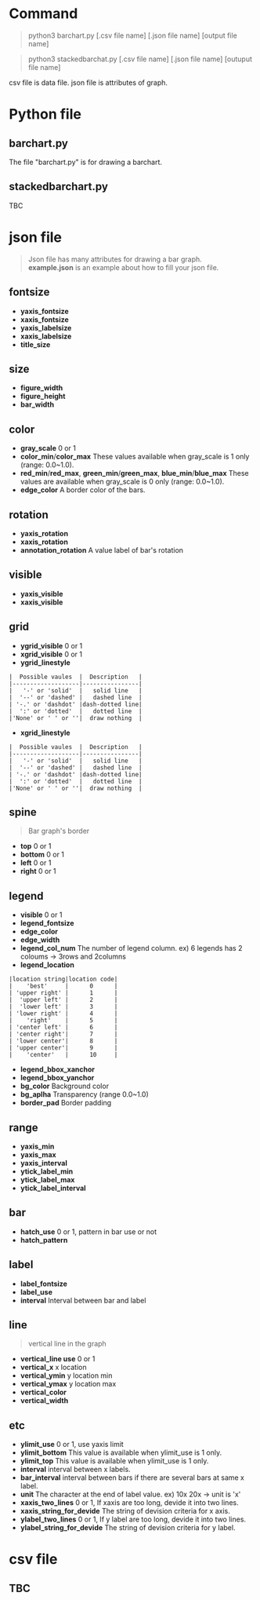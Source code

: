 # Command
> python3 barchart.py [.csv file name] [.json file name] [output file name] 

> python3 stackedbarchat.py [.csv file name] [.json file name] [outuput file name]

csv file is data file.
json file is attributes of graph.

# Python file
## barchart.py

The file "barchart.py" is for drawing a barchart.

 

## stackedbarchart.py

TBC

# json file
> Json file has many attributes for drawing a bar graph.  
> **example.json** is an example about how to fill your json file.

## fontsize

- **yaxis_fontsize**
- **xaxis_fontsize**
- **yaxis_labelsize**
- **xaxis_labelsize**
- **title_size** 

## size

- **figure_width**
- **figure_height**
- **bar_width**

## color

- **gray_scale** 0 or 1
- **color_min**/**color_max** These values available when gray_scale is 1 only (range: 0.0~1.0).
- **red_min**/**red_max**, **green_min**/**green_max**, **blue_min**/**blue_max** These values are available when gray_scale is 0 only (range: 0.0~1.0).
- **edge_color** A border color of the bars.

## rotation
- **yaxis_rotation**
- **xaxis_rotation**
- **annotation_rotation** A value label of bar's rotation
## visible
- **yaxis_visible**
- **xaxis_visible**
## grid
- **ygrid_visible** 0 or 1
- **xgrid_visible** 0 or 1
- **ygrid_linestyle**
```
|  Possible vaules  |  Description   | 
|-------------------|----------------|
|   '-' or 'solid'  |   solid line   |
|  '--' or 'dashed' |   dashed line  |
| '-.' or 'dashdot' |dash-dotted line|
|  ':' or 'dotted'  |   dotted line  |
|'None' or ' ' or ''|  draw nothing  |
```
- **xgrid_linestyle**
```
|  Possible vaules  |  Description   | 
|-------------------|----------------|
|   '-' or 'solid'  |   solid line   |
|  '--' or 'dashed' |   dashed line  |
| '-.' or 'dashdot' |dash-dotted line|
|  ':' or 'dotted'  |   dotted line  |
|'None' or ' ' or ''|  draw nothing  |
```
## spine
> Bar graph's border
- **top** 0 or 1
- **bottom** 0 or 1
- **left** 0 or 1
- **right** 0 or 1

## legend
- **visible** 0 or 1
- **legend_fontsize**
- **edge_color**
- **edge_width**
- **legend_col_num** The number of legend column. ex) 6 legends has 2 coloums -> 3rows and 2columns 
- **legend_location**
```
|location string|location code|
|    'best'     |      0      |
| 'upper right' |      1      |
|  'upper left'	|      2      |
|  'lower left'	|      3      |
| 'lower right'	|      4      |
|    'right'    |      5      |
| 'center left'	|      6      |
| 'center right'|      7      |
| 'lower center'|      8      |
| 'upper center'|      9      |
|    'center'   |      10     |
```
- **legend_bbox_xanchor**
- **legend_bbox_yanchor**
- **bg_color** Background color
- **bg_aplha** Transparency (range 0.0~1.0)
- **border_pad** Border padding

## range
- **yaxis_min**
- **yaxis_max**
- **yaxis_interval**
- **ytick_label_min** 
- **ytick_label_max**
- **ytick_label_interval**

## bar
- **hatch_use** 0 or 1, pattern in bar use or not
- **hatch_pattern** 

## label
- **label_fontsize**
- **label_use**
- **interval** Interval between bar and label

## line
> vertical line in the graph
- **vertical_line use** 0 or 1
- **vertical_x** x location
- **vertical_ymin** y location min
- **vertical_ymax** y location max
- **vertical_color** 
- **vertical_width**


## etc
- **ylimit_use** 0 or 1, use yaxis limit
- **ylimit_bottom** This value is available when ylimit_use is 1 only.
- **ylimit_top** This value is available when ylimit_use is 1 only.
- **interval** interval between x labels.
- **bar_interval** interval between bars if there are several bars at same x label.
- **unit** The character at the end of label value. ex) 10x 20x -> unit is 'x'
- **xaxis_two_lines** 0 or 1, If xaxis are too long, devide it into two lines. 
- **xaxis_string_for_devide** The string of devision criteria for x axis.
- **ylabel_two_lines** 0 or 1, If y label are too long, devide it into two lines.
- **ylabel_string_for_devide** The string of devision criteria for y label.

# csv file
## TBC
